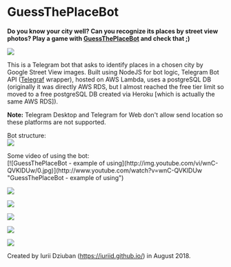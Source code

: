 # GuessThePlaceBot
<b>Do you know your city well? Can you recognize its places by street view photos? Play a game with <a href="https://t.me/GuessThePlaceBot" targer="_blank">GuessThePlaceBot</a> and check that ;)</b>
<p>
    <a href="https://t.me/GuessThePlaceBot" target="_blank"><img src="https://iuriid.github.io/public/img/tryInTelegram.jpg" class="img-fluid img-thumbnail" style="max-width: 334px"></a>
</p>
<p>
    This is a Telegram bot that asks to identify places in a chosen city by Google Street View images.
    Built using NodeJS for bot logic, Telegram Bot API (<a href="https://github.com/telegraf/telegraf" target="_blank">Telegraf</a> wrapper), hosted on AWS Lambda, uses a postgreSQL DB
    (originally it was directly AWS RDS, but I almost reached the free tier limit so moved to a free postgreSQL DB created via Heroku [which is actually the same AWS RDS]).
</p>
<p>
    <b>Note:</b> Telegram Desktop and Telegram for Web don't allow send location so these platforms are not supported.
</p>

<p>
    Bot structure:
    <br>
    <a href="https://iuriid.github.io/public/img/gtpb-stack.png" target="_blank"><img src="https://iuriid.github.io/public/img/gtpb-stack.png" class="img-fluid img-thumbnail"></a>
</p>


<p>
    Some video of using the bot:
    <br>
    [![GuessThePlaceBot - example of using](http://img.youtube.com/vi/wnC-QVKlDUw/0.jpg)](http://www.youtube.com/watch?v=wnC-QVKlDUw "GuessThePlaceBot - example of using")
</p>

<p>
    <a href="https://iuriid.github.io/public/img/gtpb-1.jpg" target="_blank"><img src="https://iuriid.github.io/public/img/gtpb-1.jpg" class="img-fluid img-thumbnail"></a>
</p>
<p>
    <a href="https://iuriid.github.io/public/img/gtpb-2.jpg" target="_blank"><img src="https://iuriid.github.io/public/img/gtpb-2.jpg" class="img-fluid img-thumbnail"></a>
</p>
<p>
    <a href="https://iuriid.github.io/public/img/gtpb-3.jpg" target="_blank"><img src="https://iuriid.github.io/public/img/gtpb-3.jpg" class="img-fluid img-thumbnail"></a>
</p>
<p>
    <a href="https://iuriid.github.io/public/img/gtpb-4.jpg" target="_blank"><img src="https://iuriid.github.io/public/img/gtpb-4.jpg" class="img-fluid img-thumbnail"></a>
</p>
<p>
    <a href="https://iuriid.github.io/public/img/gtpb-5.jpg" target="_blank"><img src="https://iuriid.github.io/public/img/gtpb-5.jpg" class="img-fluid img-thumbnail"></a>
</p>
<p>
    Created by Iurii Dziuban (<a href="https://iuriid.github.io/" target="_blank">https://iuriid.github.io/</a>) in August 2018.
</p>
